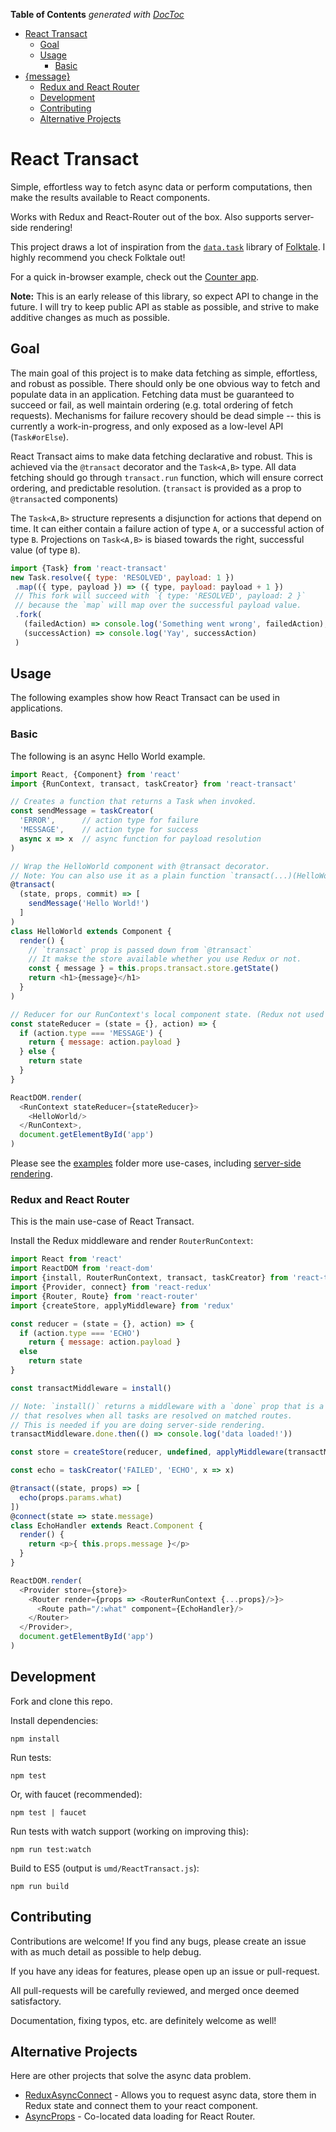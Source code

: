 <!-- START doctoc generated TOC please keep comment here to allow auto update -->
<!-- DON'T EDIT THIS SECTION, INSTEAD RE-RUN doctoc TO UPDATE -->
**Table of Contents**  *generated with [DocToc](https://github.com/thlorenz/doctoc)*

- [React Transact](#react-transact)
  - [Goal](#goal)
  - [Usage](#usage)
    - [Basic](#basic)
- [{message}](#message)
    - [Redux and React Router](#redux-and-react-router)
  - [Development](#development)
  - [Contributing](#contributing)
  - [Alternative Projects](#alternative-projects)

<!-- END doctoc generated TOC please keep comment here to allow auto update -->

# React Transact

Simple, effortless way to fetch async data or perform computations, then make 
the results available to React components.

Works with Redux and React-Router out of the box. Also supports server-side
rendering!

This project draws a lot of inspiration from the [`data.task`](https://github.com/folktale/data.task)
library of [Folktale](http://folktalejs.org/). I highly recommend you check Folktale out!

For a quick in-browser example, check out the [Counter app](http://embed.plnkr.co/OLH7WaNguDDake7yB6aQ/).

**Note:** This is an early release of this library, so expect API to change
in the future. I will try to keep public API as stable as possible, and strive
to make additive changes as much as possible.

## Goal

The main goal of this project is to make data fetching as simple, effortless, and robust
as possible. There should only be one obvious way to fetch and populate data in
an application. Fetching data must be guaranteed to succeed or fail, as well
maintain ordering (e.g. total ordering of fetch requests). Mechanisms for failure 
recovery should be dead simple -- this is currently a work-in-progress, and only exposed
as a low-level API (`Task#orElse`).

React Transact aims to make data fetching declarative and robust. This is
achieved via the `@transact` decorator and the `Task<A,B>` type. All data
fetching should go through `transact.run` function,
which will ensure correct ordering, and predictable resolution. (`transact` 
is provided as a prop to `@transact`ed components)

The `Task<A,B>` structure represents a disjunction for actions that depend on
time. It can either contain a failure action of type `A`, or a successful action of type `B`.
Projections on `Task<A,B>` is biased towards the right, successful value (of type `B`).

```js
import {Task} from 'react-transact'
new Task.resolve({ type: 'RESOLVED', payload: 1 })
 .map(({ type, payload }) => ({ type, payload: payload + 1 })
 // This fork will succeed with `{ type: 'RESOLVED', payload: 2 }`
 // because the `map` will map over the successful payload value.
 .fork(
   (failedAction) => console.log('Something went wrong', failedAction),
   (successAction) => console.log('Yay', successAction)
 )
```

## Usage

The following examples show how React Transact can be used in applications. 

### Basic

The following is an async Hello World example.

```js
import React, {Component} from 'react'
import {RunContext, transact, taskCreator} from 'react-transact'

// Creates a function that returns a Task when invoked.
const sendMessage = taskCreator(
  'ERROR',      // action type for failure
  'MESSAGE',    // action type for success
  async x => x  // async function for payload resolution
)

// Wrap the HelloWorld component with @transact decorator.
// Note: You can also use it as a plain function `transact(...)(HelloWorld)`.
@transact(
  (state, props, commit) => [
    sendMessage('Hello World!')
  ]
)
class HelloWorld extends Component {
  render() {
    // `transact` prop is passed down from `@transact`
    // It makse the store available whether you use Redux or not.
    const { message } = this.props.transact.store.getState()
    return <h1>{message}</h1>
  }
)

// Reducer for our RunContext's local component state. (Redux not used here)
const stateReducer = (state = {}, action) => {
  if (action.type === 'MESSAGE') {
    return { message: action.payload }
  } else {
    return state
  }
}

ReactDOM.render(
  <RunContext stateReducer={stateReducer}>
    <HelloWorld/>
  </RunContext>,
  document.getElementById('app')
)
```

Please see the [examples](./examples) folder more use-cases, including
[server-side rendering](./examples/6-server-side-rendering/server.js).

### Redux and React Router

This is the main use-case of React Transact.

Install the Redux middleware and render `RouterRunContext`:

```js
import React from 'react'
import ReactDOM from 'react-dom'
import {install, RouterRunContext, transact, taskCreator} from 'react-transact'
import {Provider, connect} from 'react-redux'
import {Router, Route} from 'react-router'
import {createStore, applyMiddleware} from 'redux'

const reducer = (state = {}, action) => {
  if (action.type === 'ECHO')
    return { message: action.payload }
  else
    return state
}

const transactMiddleware = install()

// Note: `install()` returns a middleware with a `done` prop that is a Promise
// that resolves when all tasks are resolved on matched routes.
// This is needed if you are doing server-side rendering.
transactMiddleware.done.then(() => console.log('data loaded!'))

const store = createStore(reducer, undefined, applyMiddleware(transactMiddleware))

const echo = taskCreator('FAILED', 'ECHO', x => x)

@transact((state, props) => [
  echo(props.params.what)
])
@connect(state => state.message)
class EchoHandler extends React.Component {
  render() {
    return <p>{ this.props.message }</p>
  }
}

ReactDOM.render(
  <Provider store={store}>
    <Router render={props => <RouterRunContext {...props}/>}>
      <Route path="/:what" component={EchoHandler}/>
    </Router>
  </Provider>,
  document.getElementById('app')
)
```

## Development

Fork and clone this repo.

Install dependencies:

```
npm install
```

Run tests:

```
npm test
```

Or, with faucet (recommended):

```
npm test | faucet
```

Run tests with watch support (working on improving this):

```
npm run test:watch
```

Build to ES5 (output is `umd/ReactTransact.js`):

```
npm run build
```

## Contributing

Contributions are welcome! If you find any bugs, please create an issue
with as much detail as possible to help debug.

If you have any ideas for features, please open up an issue or pull-request.

All pull-requests will be carefully reviewed, and merged once deemed satisfactory.

Documentation, fixing typos, etc. are definitely welcome as well!

## Alternative Projects

Here are other projects that solve the async data problem.

- [ReduxAsyncConnect](https://github.com/Rezonans/redux-async-connect) - Allows you to request async data, store them in Redux state and connect them to your react component.
- [AsyncProps](https://github.com/ryanflorence/async-props) - Co-located data loading for React Router.
